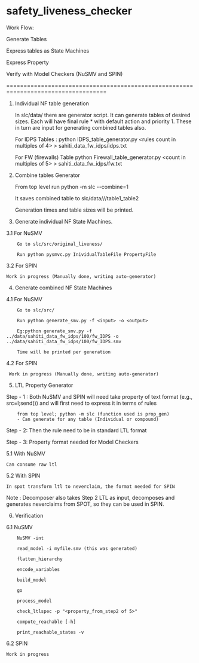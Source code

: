 # safety_liveness_checker

Work Flow:

Generate Tables

Express tables as State Machines

Express Property

Verify with Model Checkers (NuSMV and SPIN)


===================================================================================

1. Individual NF table generation

    In slc/data/ there are generator script. It can generate tables of desired sizes.
    Each will have final rule * with default action and priority 1.
    These in turn are input for generating combined tables also.

    For IDPS Tables : python IDPS_table_generator.py <rules count in multiples of 4> > sahiti_data_fw_idps/idps.txt

    For FW (firewalls) Table python Firewall_table_generator.py <count in multiples of 5> > sahiti_data_fw_idps/fw.txt
                        

2. Combine tables Generator

    From top level run python -m slc --combine=1

    It saves combined table to slc/data/<individaul tables folder>/<indiviualsize>/table1_table2

    Generation times and table sizes will be printed.

3. Generate individual NF State Machines.

3.1 For NuSMV

        Go to slc/src/original_liveness/

        Run python pysmvc.py InividualTableFile PropertyFile

3.2 For SPIN

    Work in progress (Manually done, writing auto-generator)

4. Generate combined NF State Machines

4.1 For NuSMV

        Go to slc/src/  

        Run python generate_smv.py -f <input> -o <output>

        Eg:python generate_smv.py -f ../data/sahiti_data_fw_idps/100/fw_IDPS -o ../data/sahiti_data_fw_idps/100/fw_IDPS.smv

        Time will be printed per generation

4.2 For SPIN

     Work in progress (Manually done, writing auto-generator)

5. LTL Property Generator

Step - 1 : Both NuSMV and SPIN will need take property of text format (e.g., src=I;send()) and will first need to express it in terms of rules

        from top level; python -m slc (function used is prop_gen)
        - Can generate for any table (Individual or compound)

Step - 2: Then the rule need to be in standard LTL format

Step - 3: Property format needed for Model Checkers 

5.1 With NuSMV

    Can consume raw ltl 

5.2 With SPIN

    In spot transform ltl to neverclaim, the format needed for SPIN 


Note : Decomposer also takes Step 2 LTL as input, decomposes and generates neverclaims from SPOT, so they can be used in SPIN.

6. Verification

6.1 NuSMV

        NuSMV -int

        read_model -i myfile.smv (this was generated)

        flatten_hierarchy

        encode_variables

        build_model

        go

        process_model

        check_ltlspec -p "<property_from_step2 of 5>"

        compute_reachable [-h]

        print_reachable_states -v



6.2 SPIN

    Work in progress
